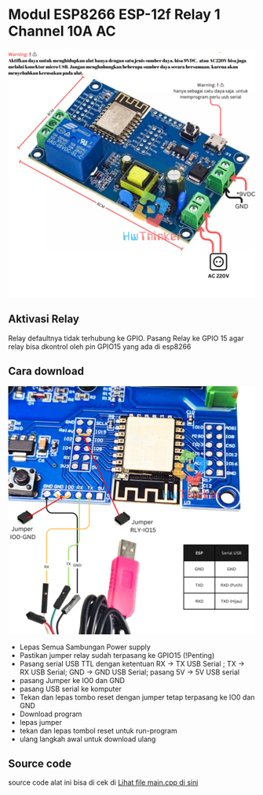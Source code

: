 # Modul ESP8266 ESP-12f Relay 1 Channel  10A AC
![](https://github.com/hwthinker/esp8266-relay1ch-AC/blob/main/picture/1.png)
## Aktivasi Relay
Relay defaultnya tidak terhubung ke GPIO. Pasang Relay ke GPIO 15 agar relay bisa dkontrol oleh pin GPIO15  yang  ada di esp8266
## Cara download
![](https://github.com/hwthinker/esp8266-relay1ch-AC/blob/main/picture/2.png)
- Lepas Semua Sambungan Power supply
- Pastikan jumper relay sudah terpasang ke GPIO15 (!Penting)
- Pasang serial USB TTL dengan ketentuan RX -> TX USB Serial ; TX -> RX USB Serial; GND -> GND USB Serial; pasang 5V -> 5V USB serial 
- pasang Jumper ke IO0 dan GND
- pasang USB serial ke komputer
- Tekan dan lepas tombo reset dengan jumper tetap terpasang ke IO0 dan GND
- Download program 
- lepas jumper
- tekan dan lepas tombol reset untuk run-program
- ulang langkah awal untuk download ulang
## Source code
source code alat ini bisa di cek di [Lihat file main.cpp di sini](https://github.com/hwthinker/esp8266-relay1ch-AC/blob/main/src/main.cpp)
